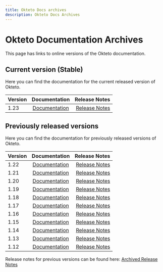 ```yaml
---
title: Okteto Docs archives
description: Okteto Docs Archives
---
```


# Okteto Documentation Archives

This page has links to online versions of the Okteto documentation.

## Current version (Stable)
Here you can find the documentation for the current released version of Okteto.

| Version    | Documentation        |Release Notes       |
|:---------|:------:|------:|
| 1.23    | [Documentation](/)       |  [Release Notes](/release-notes/)



## Previously released versions

Here you can find the documentation for previously released versions of Okteto.

| Version    | Documentation        |Release Notes       |
|:---------|:------:|------:|
| 1.22    | [Documentation](/1.22)      |  [Release Notes](/1.22/release-notes/)
| 1.21    | [Documentation](/1.21)      |  [Release Notes](/1.21/release-notes/)
| 1.20    | [Documentation](/1.20)      |  [Release Notes](/1.20/release-notes/)
| 1.19    | [Documentation](/1.19)      |  [Release Notes](/1.19/release-notes/)
| 1.18    | [Documentation](/1.18)      |  [Release Notes](/1.18/release-notes/)
| 1.17    | [Documentation](/1.17)      |  [Release Notes](/1.17/release-notes/)
| 1.16    | [Documentation](/1.16)      |  [Release Notes](/1.16/release-notes/)
| 1.15    | [Documentation](/1.15)      |  [Release Notes](/1.15/self-hosted/install/releases/)
| 1.14    | [Documentation](/1.14)      |  [Release Notes](/1.14/self-hosted/install/releases/)
| 1.13    | [Documentation](/1.13)      |  [Release Notes](/1.13/self-hosted/install/releases/)
| 1.12    | [Documentation](/1.12)      |  [Release Notes](/1.12/self-hosted/install/releases/)

Release notes for previous versions can be found here: [Archived Release Notes](/archived-release-notes/)